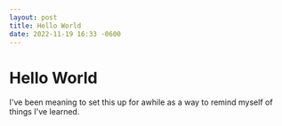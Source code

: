 ```yaml
---
layout: post
title: Hello World
date: 2022-11-19 16:33 -0600
---
```


# Hello World

I've been meaning to set this up for awhile as a way to remind myself of things I've learned. 
